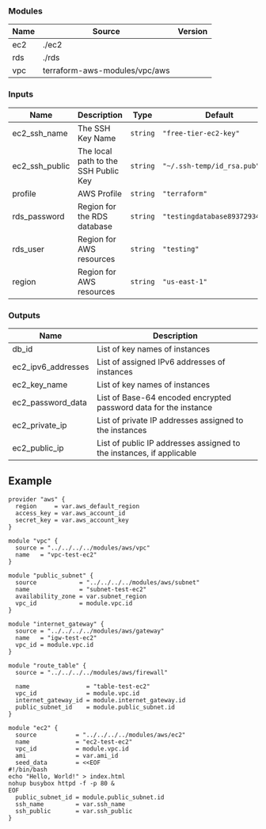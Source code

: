 <!-- BEGIN_TF_DOCS -->
### Modules

| Name | Source | Version |
|------|--------|---------|
| ec2 | ./ec2 |  |
| rds | ./rds |  |
| vpc | terraform-aws-modules/vpc/aws |  |

### Inputs

| Name | Description | Type | Default |
|------|-------------|------|---------|
| ec2\_ssh\_name | The SSH Key Name | `string` | `"free-tier-ec2-key"` |
| ec2\_ssh\_public | The local path to the SSH Public Key | `string` | `"~/.ssh-temp/id_rsa.pub"` |
| profile | AWS Profile | `string` | `"terraform"` |
| rds\_password | Region for the RDS database | `string` | `"testingdatabase89372934279"` |
| rds\_user | Region for AWS resources | `string` | `"testing"` |
| region | Region for AWS resources | `string` | `"us-east-1"` |

### Outputs

| Name | Description |
|------|-------------|
| db\_id | List of key names of instances |
| ec2\_ipv6\_addresses | List of assigned IPv6 addresses of instances |
| ec2\_key\_name | List of key names of instances |
| ec2\_password\_data | List of Base-64 encoded encrypted password data for the instance |
| ec2\_private\_ip | List of private IP addresses assigned to the instances |
| ec2\_public\_ip | List of public IP addresses assigned to the instances, if applicable |
<!-- END_TF_DOCS -->

## Example

```hcl
provider "aws" {
  region     = var.aws_default_region
  access_key = var.aws_account_id
  secret_key = var.aws_account_key
}

module "vpc" {
  source = "../../../../modules/aws/vpc"
  name   = "vpc-test-ec2"
}

module "public_subnet" {
  source            = "../../../../modules/aws/subnet"
  name              = "subnet-test-ec2"
  availability_zone = var.subnet_region
  vpc_id            = module.vpc.id
}

module "internet_gateway" {
  source = "../../../../modules/aws/gateway"
  name   = "igw-test-ec2"
  vpc_id = module.vpc.id
}

module "route_table" {
  source = "../../../../modules/aws/firewall"

  name                = "table-test-ec2"
  vpc_id              = module.vpc.id
  internet_gateway_id = module.internet_gateway.id
  public_subnet_id    = module.public_subnet.id
}

module "ec2" {
  source           = "../../../../modules/aws/ec2"
  name             = "ec2-test-ec2"
  vpc_id           = module.vpc.id
  ami              = var.ami_id
  seed_data        = <<EOF
#!/bin/bash
echo "Hello, World!" > index.html
nohup busybox httpd -f -p 80 &
EOF
  public_subnet_id = module.public_subnet.id
  ssh_name         = var.ssh_name
  ssh_public       = var.ssh_public
}

```
